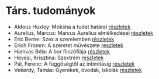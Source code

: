 # Társ. tudományok

- Aldous Huxley: Moksha a tudat határai [részletek](../_details/Aldous%20Huxley.md#id_947)
- Aurelius, Marcus: Marcus Aurelius elmélkedései [részletek](../_details/Aurelius%2C%20Marcus.md#id_856)
- Eric Berne: Szex a szerelemben [részletek](../_details/Eric%20Berne.md#id_905)
- Erich Fromm: A szeretet művészete [részletek](../_details/Erich%20Fromm.md#id_288)
- Hamvas Béla: A bor filozófiája [részletek](../_details/Hamvas%20B%C3%A9la.md#id_776)
- Hevesi, Krisztina: Szextrém [részletek](../_details/Hevesi%2C%20Krisztina.md#id_986)
- Pál, Ferenc: A függőségtől az intimitásig [részletek](../_details/P%C3%A1l%2C%20Ferenc.md#id_664)
- Vekerdy, Tamás: Gyerekek, óvodák, iskolák [részletek](../_details/Vekerdy%2C%20Tam%C3%A1s.md#id_616)